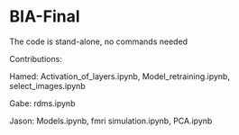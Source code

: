 # BIA-Final

The code is stand-alone, no commands needed

Contributions:

Hamed: Activation_of_layers.ipynb, Model_retraining.ipynb, select_images.ipynb

Gabe: rdms.ipynb

Jason: Models.ipynb, fmri simulation.ipynb, PCA.ipynb
